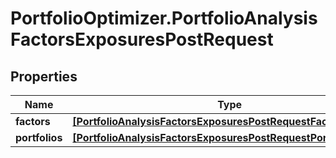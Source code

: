 # PortfolioOptimizer.PortfolioAnalysisFactorsExposuresPostRequest

## Properties

Name | Type | Description | Notes
------------ | ------------- | ------------- | -------------
**factors** | [**[PortfolioAnalysisFactorsExposuresPostRequestFactorsInner]**](PortfolioAnalysisFactorsExposuresPostRequestFactorsInner.md) |  | [optional] 
**portfolios** | [**[PortfolioAnalysisFactorsExposuresPostRequestPortfoliosInner]**](PortfolioAnalysisFactorsExposuresPostRequestPortfoliosInner.md) |  | 


